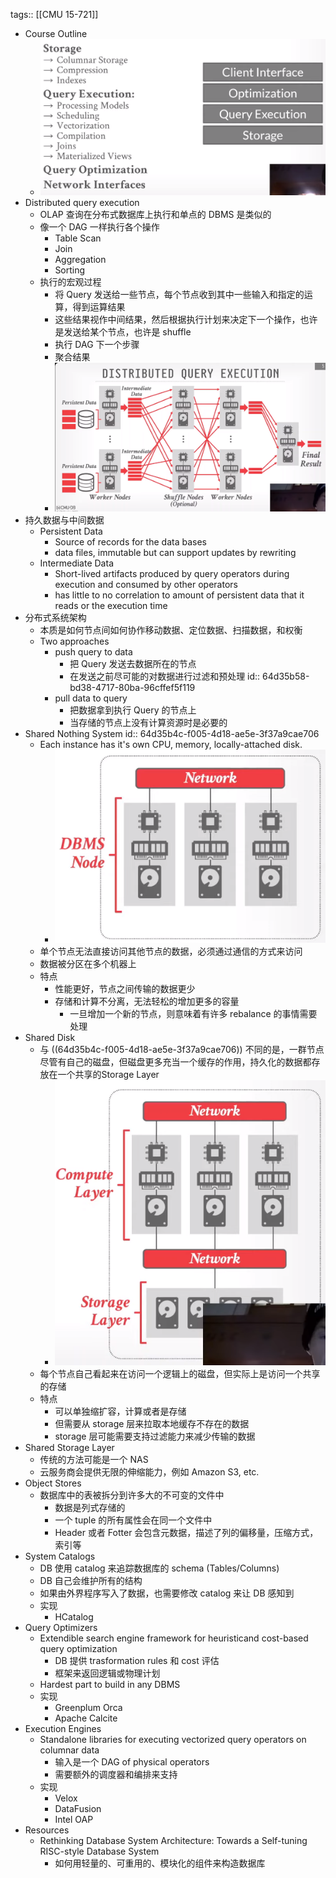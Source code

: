 tags:: [[CMU 15-721]]

- Course Outline
	- ![image.png](../assets/image_1691571991621_0.png)
- Distributed query execution
	- OLAP 查询在分布式数据库上执行和单点的 DBMS 是类似的
	- 像一个 DAG 一样执行各个操作
		- Table Scan
		- Join
		- Aggregation
		- Sorting
	- 执行的宏观过程
		- 将 Query 发送给一些节点，每个节点收到其中一些输入和指定的运算，得到运算结果
		- 这些结果视作中间结果，然后根据执行计划来决定下一个操作，也许是发送给某个节点，也许是 shuffle
		- 执行 DAG 下一个步骤
		- 聚合结果
		- ![image.png](../assets/image_1691572650115_0.png)
- 持久数据与中间数据
	- Persistent Data
		- Source of records for the data bases
		- data files, immutable but can support updates by rewriting
	- Intermediate Data
		- Short-lived artifacts produced by query operators during execution and consumed by other operators
		- has little to no correlation to amount of persistent data that it reads or the execution time
- 分布式系统架构
	- 本质是如何节点间如何协作移动数据、定位数据、扫描数据，和权衡
	- Two approaches
		- push query to data
			- 把 Query 发送去数据所在的节点
			- 在发送之前尽可能的对数据进行过滤和预处理
			  id:: 64d35b58-bd38-4717-80ba-96cffef5f119
		- pull data to query
			- 把数据拿到执行 Query 的节点上
			- 当存储的节点上没有计算资源时是必要的
- Shared Nothing System
  id:: 64d35b4c-f005-4d18-ae5e-3f37a9cae706
	- Each instance has it's own CPU, memory, locally-attached disk.
		- ![image.png](../assets/image_1691578313457_0.png)
	- 单个节点无法直接访问其他节点的数据，必须通过通信的方式来访问
	- 数据被分区在多个机器上
	- 特点
		- 性能更好，节点之间传输的数据更少
		- 存储和计算不分离，无法轻松的增加更多的容量
			- 一旦增加一个新的节点，则意味着有许多 rebalance 的事情需要处理
- Shared Disk
	- 与 ((64d35b4c-f005-4d18-ae5e-3f37a9cae706)) 不同的是，一群节点尽管有自己的磁盘，但磁盘更多充当一个缓存的作用，持久化的数据都存放在一个共享的Storage Layer
		- ![image.png](../assets/image_1691578420031_0.png)
	- 每个节点自己看起来在访问一个逻辑上的磁盘，但实际上是访问一个共享的存储
	- 特点
		- 可以单独缩扩容，计算或者是存储
		- 但需要从 storage 层来拉取本地缓存不存在的数据
		- storage 层可能需要支持过滤能力来减少传输的数据
- Shared Storage Layer
	- 传统的方法可能是一个 NAS
	- 云服务商会提供无限的伸缩能力，例如 Amazon S3, etc.
- Object Stores
	- 数据库中的表被拆分到许多大的不可变的文件中
		- 数据是列式存储的
		- 一个 tuple 的所有属性会在同一个文件中
		- Header 或者 Fotter 会包含元数据，描述了列的偏移量，压缩方式，索引等
- System Catalogs
	- DB 使用 catalog 来追踪数据库的 schema (Tables/Columns)
	- DB 自己会维护所有的结构
	- 如果由外界程序写入了数据，也需要修改 catalog 来让 DB 感知到
	- 实现
		- HCatalog
- Query Optimizers
	- Extendible search engine framework for heuristicand cost-based query optimization
		- DB 提供 trasformation rules 和 cost 评估
		- 框架来返回逻辑或物理计划
	- Hardest part to build in any DBMS
	- 实现
		- Greenplum Orca
		- Apache Calcite
- Execution Engines
	- Standalone libraries for executing vectorized query operators on columnar data
		- 输入是一个 DAG of physical operators
		- 需要额外的调度器和编排来支持
	- 实现
		- Velox
		- DataFusion
		- Intel OAP
- Resources
	- Rethinking Database System Architecture: Towards a Self-tuning RISC-style Database System
		- 如何用轻量的、可重用的、模块化的组件来构造数据库